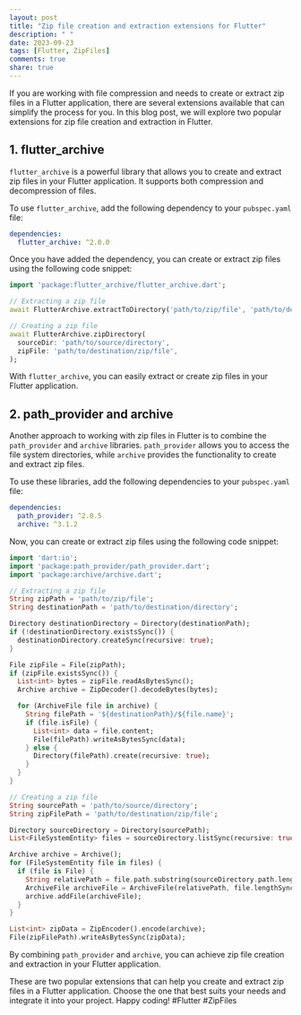 ```yaml
---
layout: post
title: "Zip file creation and extraction extensions for Flutter"
description: " "
date: 2023-09-23
tags: [Flutter, ZipFiles]
comments: true
share: true
---
```


If you are working with file compression and needs to create or extract zip files in a Flutter application, there are several extensions available that can simplify the process for you. In this blog post, we will explore two popular extensions for zip file creation and extraction in Flutter.

## 1. flutter_archive

`flutter_archive` is a powerful library that allows you to create and extract zip files in your Flutter application. It supports both compression and decompression of files.

To use `flutter_archive`, add the following dependency to your `pubspec.yaml` file:

```yaml
dependencies:
  flutter_archive: ^2.0.0
```

Once you have added the dependency, you can create or extract zip files using the following code snippet:

```dart
import 'package:flutter_archive/flutter_archive.dart';

// Extracting a zip file
await FlutterArchive.extractToDirectory('path/to/zip/file', 'path/to/destination/directory');

// Creating a zip file
await FlutterArchive.zipDirectory(
  sourceDir: 'path/to/source/directory',
  zipFile: 'path/to/destination/zip/file',
);
```

With `flutter_archive`, you can easily extract or create zip files in your Flutter application.

## 2. path_provider and archive

Another approach to working with zip files in Flutter is to combine the `path_provider` and `archive` libraries. `path_provider` allows you to access the file system directories, while `archive` provides the functionality to create and extract zip files.

To use these libraries, add the following dependencies to your `pubspec.yaml` file:

```yaml
dependencies:
  path_provider: ^2.0.5
  archive: ^3.1.2
```

Now, you can create or extract zip files using the following code snippet:

```dart
import 'dart:io';
import 'package:path_provider/path_provider.dart';
import 'package:archive/archive.dart';

// Extracting a zip file
String zipPath = 'path/to/zip/file';
String destinationPath = 'path/to/destination/directory';

Directory destinationDirectory = Directory(destinationPath);
if (!destinationDirectory.existsSync()) {
  destinationDirectory.createSync(recursive: true);
}

File zipFile = File(zipPath);
if (zipFile.existsSync()) {
  List<int> bytes = zipFile.readAsBytesSync();
  Archive archive = ZipDecoder().decodeBytes(bytes);

  for (ArchiveFile file in archive) {
    String filePath = '${destinationPath}/${file.name}';
    if (file.isFile) {
      List<int> data = file.content;
      File(filePath).writeAsBytesSync(data);
    } else {
      Directory(filePath).create(recursive: true);
    }
  }
}

// Creating a zip file
String sourcePath = 'path/to/source/directory';
String zipFilePath = 'path/to/destination/zip/file';

Directory sourceDirectory = Directory(sourcePath);
List<FileSystemEntity> files = sourceDirectory.listSync(recursive: true);

Archive archive = Archive();
for (FileSystemEntity file in files) {
  if (file is File) {
    String relativePath = file.path.substring(sourceDirectory.path.length);
    ArchiveFile archiveFile = ArchiveFile(relativePath, file.lengthSync(), await file.readAsBytes());
    archive.addFile(archiveFile);
  }
}

List<int> zipData = ZipEncoder().encode(archive);
File(zipFilePath).writeAsBytesSync(zipData);
```

By combining `path_provider` and `archive`, you can achieve zip file creation and extraction in your Flutter application.

These are two popular extensions that can help you create and extract zip files in a Flutter application. Choose the one that best suits your needs and integrate it into your project. Happy coding! #Flutter #ZipFiles